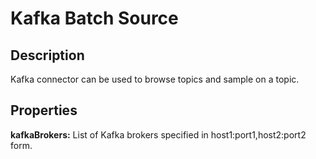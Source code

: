 # Kafka Batch Source

Description
-----------
Kafka connector can be used to browse topics and sample on a topic. 


Properties
----------
**kafkaBrokers:** List of Kafka brokers specified in host1:port1,host2:port2 form.
